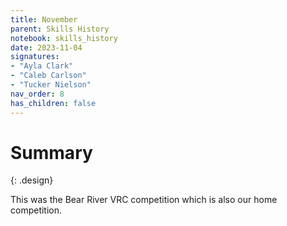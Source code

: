 ```yaml
---
title: November
parent: Skills History
notebook: skills_history
date: 2023-11-04
signatures:
- "Ayla Clark"
- "Caleb Carlson"
- "Tucker Nielson"
nav_order: 8
has_children: false
---
```


# Summary
{: .design}

This was the Bear River VRC competition which is also our home competition. 

<canvas id="SkillsHistory" to_date="2023-11-04"></canvas>
